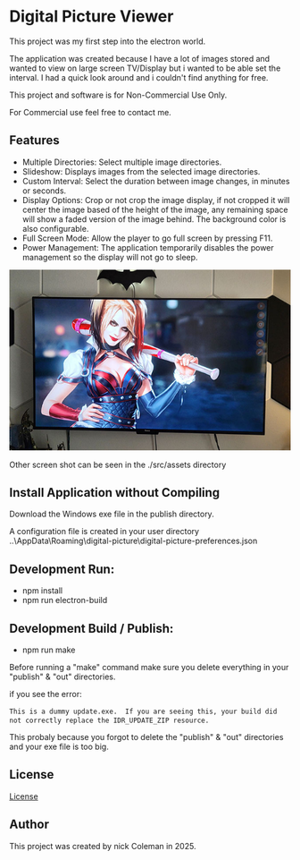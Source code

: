 # Digital Picture Viewer

This project was my first step into the electron world.

The application was created because I have a lot of images stored and wanted to view on large screen TV/Display but i wanted to be able set the interval. I had a quick look around and i couldn't find anything for free.

This project and software is for Non-Commercial Use Only.

For Commercial use feel free to contact me.


## Features

- Multiple Directories: Select multiple image directories.
- Slideshow: Displays images from the selected image directories.
- Custom Interval: Select the duration between image changes, in minutes or seconds.
- Display Options: Crop or not crop the image display, if not cropped it will center the image based of the height of the image, any remaining space will show a faded version of the image behind. The background color is also configurable.
- Full Screen Mode: Allow the player to go full screen by pressing F11.
- Power Management: The application temporarily disables the power management so the display will not go to sleep.

![roFrame](src/assets/screenshot_4.jpg)

Other screen shot can be seen in the ./src/assets directory

## Install Application without Compiling

Download the Windows exe file in the publish directory.

A configuration file is created in your user directory  ..\AppData\Roaming\digital-picture\digital-picture-preferences.json

## Development Run:
 * npm install
 * npm run electron-build

## Development Build / Publish:
 * npm run make

Before running a "make" command make sure you delete everything in your "publish" & "out" directories.

if you see the error:

    This is a dummy update.exe.  If you are seeing this, your build did not correctly replace the IDR_UPDATE_ZIP resource.

This probaly because you forgot to delete the "publish" & "out" directories and your exe file is too big.

## License

[License](LICENSE)

## Author

This project was created by nick Coleman in 2025.
